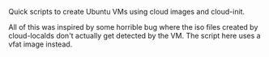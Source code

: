 Quick scripts to create Ubuntu VMs using cloud images and cloud-init.

All of this was inspired by some horrible bug where the iso files created by cloud-localds don't actually get detected by the VM. The script here uses a vfat image instead.
